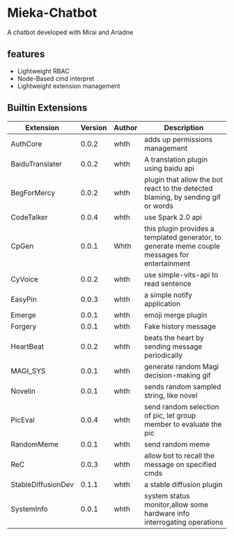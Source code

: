 # Mieka-Chatbot

A chatbot developed with Mirai and Ariadne 

## features
- Lightweight RBAC
- Node-Based cmd interpret
- Lightweight extension management


## Builtin Extensions
| Extension          | Version | Author | Description                                                                                    |
|--------------------|---------|--------|------------------------------------------------------------------------------------------------|
| AuthCore           | 0.0.2   | whth   | adds up permissions management                                                                 |
| BaiduTranslater    | 0.0.2   | whth   | A translation plugin using baidu api                                                           |
| BegForMercy        | 0.0.2   | whth   | plugin that allow the bot react to the detected blaming, by sending gif or words               |
| CodeTalker         | 0.0.4   | whth   | use Spark 2.0 api                                                                              |
| CpGen              | 0.0.1   | Whth   | this plugin provides a templated generator, to generate meme couple messages for entertainment |
| CyVoice            | 0.0.2   | whth   | use simple-vits-api to read sentence                                                           |
| EasyPin            | 0.0.3   | whth   | a simple notify application                                                                    |
| Emerge             | 0.0.1   | whth   | emoji merge plugin                                                                             |
| Forgery            | 0.0.1   | whth   | Fake history message                                                                           |
| HeartBeat          | 0.0.2   | whth   | beats the heart by sending message periodically                                                |
| MAGI_SYS           | 0.0.1   | whth   | generate random Magi decision-making gif                                                       |
| Novelin            | 0.0.1   | whth   | sends random sampled string, like novel                                                        |
| PicEval            | 0.0.4   | whth   | send random selection of pic, let group member to evaluate the pic                             |
| RandomMeme         | 0.0.1   | whth   | send random meme                                                                               |
| ReC                | 0.0.3   | whth   | allow bot to recall the message on specified cmds                                              |
| StableDiffusionDev | 0.1.1   | whth   | a stable diffusion plugin                                                                      |
| SystemInfo         | 0.0.1   | whth   | system status monitor,allow some hardware info interrogating operations                        |

